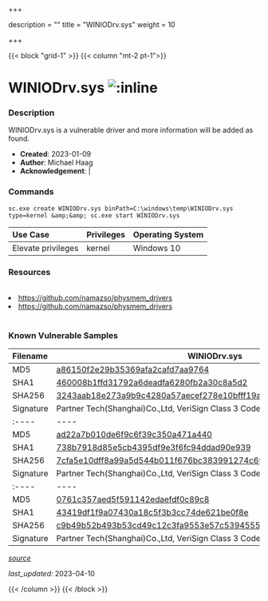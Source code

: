 +++

description = ""
title = "WINIODrv.sys"
weight = 10

+++


{{< block "grid-1" >}}
{{< column "mt-2 pt-1">}}


# WINIODrv.sys ![:inline](/images/twitter_verified.png) 


### Description

WINIODrv.sys is a vulnerable driver and more information will be added as found.

- **Created**: 2023-01-09
- **Author**: Michael Haag
- **Acknowledgement**:  | [](https://twitter.com/)

### Commands

```
sc.exe create WINIODrv.sys binPath=C:\windows\temp\WINIODrv.sys type=kernel &amp;&amp; sc.exe start WINIODrv.sys
```

| Use Case | Privileges | Operating System | 
|:---- | ---- | ---- |
| Elevate privileges | kernel | Windows 10 |

### Resources
<br>
<li><a href=" https://github.com/namazso/physmem_drivers"> https://github.com/namazso/physmem_drivers</a></li>
<li><a href="https://github.com/namazso/physmem_drivers">https://github.com/namazso/physmem_drivers</a></li>
<br>

### Known Vulnerable Samples

| Filename | WINIODrv.sys |
|:---- | ---- | 
| MD5 | <a href="https://www.virustotal.com/gui/file/a86150f2e29b35369afa2cafd7aa9764">a86150f2e29b35369afa2cafd7aa9764</a> |
| SHA1 | <a href="https://www.virustotal.com/gui/file/460008b1ffd31792a6deadfa6280fb2a30c8a5d2">460008b1ffd31792a6deadfa6280fb2a30c8a5d2</a> |
| SHA256 | <a href="https://www.virustotal.com/gui/file/3243aab18e273a9b9c4280a57aecef278e10bfff19abb260d7a7820e41739099">3243aab18e273a9b9c4280a57aecef278e10bfff19abb260d7a7820e41739099</a> |
| Signature | Partner Tech(Shanghai)Co.,Ltd, VeriSign Class 3 Code Signing 2010 CA, VeriSign   || Filename | WINIODrv.sys |
|:---- | ---- | 
| MD5 | <a href="https://www.virustotal.com/gui/file/ad22a7b010de6f9c6f39c350a471a440">ad22a7b010de6f9c6f39c350a471a440</a> |
| SHA1 | <a href="https://www.virustotal.com/gui/file/738b7918d85e5cb4395df9e3f6fc94ddad90e939">738b7918d85e5cb4395df9e3f6fc94ddad90e939</a> |
| SHA256 | <a href="https://www.virustotal.com/gui/file/7cfa5e10dff8a99a5d544b011f676bc383991274c693e21e3af40cf6982adb8c">7cfa5e10dff8a99a5d544b011f676bc383991274c693e21e3af40cf6982adb8c</a> |
| Signature | Partner Tech(Shanghai)Co.,Ltd, VeriSign Class 3 Code Signing 2010 CA, VeriSign   || Filename | WINIODrv.sys |
|:---- | ---- | 
| MD5 | <a href="https://www.virustotal.com/gui/file/0761c357aed5f591142edaefdf0c89c8">0761c357aed5f591142edaefdf0c89c8</a> |
| SHA1 | <a href="https://www.virustotal.com/gui/file/43419df1f9a07430a18c5f3b3cc74de621be0f8e">43419df1f9a07430a18c5f3b3cc74de621be0f8e</a> |
| SHA256 | <a href="https://www.virustotal.com/gui/file/c9b49b52b493b53cd49c12c3fa9553e57c5394555b64e32d1208f5b96a5b8c6e">c9b49b52b493b53cd49c12c3fa9553e57c5394555b64e32d1208f5b96a5b8c6e</a> |
| Signature | Partner Tech(Shanghai)Co.,Ltd, VeriSign Class 3 Code Signing 2010 CA, VeriSign   |


[*source*](https://github.com/magicsword-io/LOLDrivers/tree/main/yaml/winiodrv.yaml)

*last_updated:* 2023-04-10








{{< /column >}}
{{< /block >}}
